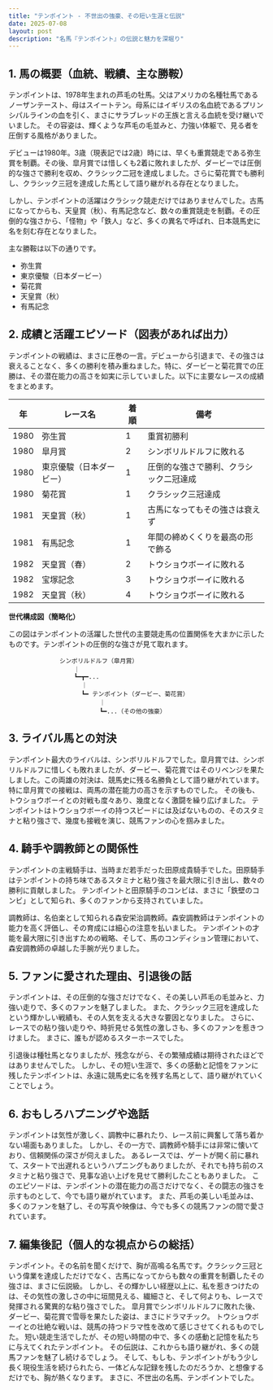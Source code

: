 ```yaml
---
title: "テンポイント - 不世出の強豪、その短い生涯と伝説"
date: 2025-07-08
layout: post
description: "名馬『テンポイント』の伝説と魅力を深堀り"
---
```


## 1. 馬の概要（血統、戦績、主な勝鞍）

テンポイントは、1978年生まれの芦毛の牡馬。父はアメリカの名種牡馬であるノーザンテースト、母はスイートテン。母系にはイギリスの名血統であるプリンシパルラインの血を引く、まさにサラブレッドの王族と言える血統を受け継いでいました。  その容姿は、輝くような芦毛の毛並みと、力強い体躯で、見る者を圧倒する風格がありました。

デビューは1980年。3歳（現表記では2歳）時には、早くも重賞競走である弥生賞を制覇。その後、皐月賞では惜しくも2着に敗れましたが、ダービーでは圧倒的な強さで勝利を収め、クラシック二冠を達成しました。さらに菊花賞でも勝利し、クラシック三冠を達成した馬として語り継がれる存在となりました。

しかし、テンポイントの活躍はクラシック競走だけではありませんでした。古馬になってからも、天皇賞（秋）、有馬記念など、数々の重賞競走を制覇。その圧倒的な強さから、「怪物」や「鉄人」など、多くの異名で呼ばれ、日本競馬史に名を刻む存在となりました。

主な勝鞍は以下の通りです。

* 弥生賞
* 東京優駿（日本ダービー）
* 菊花賞
* 天皇賞（秋）
* 有馬記念


## 2. 成績と活躍エピソード（図表があれば出力）

テンポイントの戦績は、まさに圧巻の一言。デビューから引退まで、その強さは衰えることなく、多くの勝利を積み重ねました。特に、ダービーと菊花賞での圧勝は、その潜在能力の高さを如実に示していました。以下に主要なレースの成績をまとめます。

| 年 | レース名           | 着順 | 備考                                      |
|---|--------------------|-----|-------------------------------------------|
| 1980 | 弥生賞             | 1   | 重賞初勝利                                  |
| 1980 | 皐月賞             | 2   | シンボリルドルフに敗れる                    |
| 1980 | 東京優駿（日本ダービー） | 1   | 圧倒的な強さで勝利、クラシック二冠達成       |
| 1980 | 菊花賞             | 1   | クラシック三冠達成                           |
| 1981 | 天皇賞（秋）       | 1   | 古馬になってもその強さは衰えず              |
| 1981 | 有馬記念           | 1   | 年間の締めくくりを最高の形で飾る             |
| 1982 | 天皇賞（春）       | 2   |  トウショウボーイに敗れる                    |
| 1982 | 宝塚記念           | 3   |  トウショウボーイに敗れる                    |
| 1982 | 天皇賞（秋）       | 4   |  トウショウボーイに敗れる                    |


**世代構成図（簡略化）**

この図はテンポイントの活躍した世代の主要競走馬の位置関係を大まかに示したものです。テンポイントの圧倒的な強さが見て取れます。

```
              シンボリルドルフ（皐月賞）
                  ｜
                  ┗━┳━...
                    ｜
                    ┗━ テンポイント（ダービー、菊花賞）
                         ｜
                         ┗━...（その他の強豪）

```


## 3. ライバル馬との対決

テンポイント最大のライバルは、シンボリルドルフでした。皐月賞では、シンボリルドルフに惜しくも敗れましたが、ダービー、菊花賞ではそのリベンジを果たしました。この両雄の対決は、競馬史に残る名勝負として語り継がれています。特に皐月賞での接戦は、両馬の潜在能力の高さを示すものでした。  その後も、トウショウボーイとの対戦も度々あり、幾度となく激闘を繰り広げました。  テンポイントはトウショウボーイの持つスピードには及ばないものの、そのスタミナと粘り強さで、幾度も接戦を演じ、競馬ファンの心を掴みました。


## 4. 騎手や調教師との関係性

テンポイントの主戦騎手は、当時まだ若手だった田原成貴騎手でした。田原騎手はテンポイントの持ち味であるスタミナと粘り強さを最大限に引き出し、数々の勝利に貢献しました。  テンポイントと田原騎手のコンビは、まさに「鉄壁のコンビ」として知られ、多くのファンから支持されていました。

調教師は、名伯楽として知られる森安栄治調教師。森安調教師はテンポイントの能力を高く評価し、その育成には細心の注意を払いました。  テンポイントの才能を最大限に引き出すための戦略、そして、馬のコンディション管理において、森安調教師の卓越した手腕が光りました。


## 5. ファンに愛された理由、引退後の話

テンポイントは、その圧倒的な強さだけでなく、その美しい芦毛の毛並みと、力強い走りで、多くのファンを魅了しました。  また、クラシック三冠を達成したという輝かしい戦績も、その人気を支える大きな要因となりました。  さらに、レースでの粘り強い走りや、時折見せる気性の激しさも、多くのファンを惹きつけました。  まさに、誰もが認めるスターホースでした。

引退後は種牡馬となりましたが、残念ながら、その繁殖成績は期待されたほどではありませんでした。  しかし、その短い生涯で、多くの感動と記憶をファンに残したテンポイントは、永遠に競馬史に名を残す名馬として、語り継がれていくことでしょう。


## 6. おもしろハプニングや逸話

テンポイントは気性が激しく、調教中に暴れたり、レース前に興奮して落ち着かない場面もありました。  しかし、その一方で、調教師や騎手には非常に懐いており、信頼関係の深さが伺えました。  あるレースでは、ゲートが開く前に暴れて、スタートで出遅れるというハプニングもありましたが、それでも持ち前のスタミナと粘り強さで、見事な追い上げを見せて勝利したこともありました。  このエピソードは、テンポイントの潜在能力の高さだけでなく、その闘志の強さを示すものとして、今でも語り継がれています。  また、芦毛の美しい毛並みは、多くのファンを魅了し、その写真や映像は、今でも多くの競馬ファンの間で愛されています。


## 7. 編集後記（個人的な視点からの総括）

テンポイント。その名前を聞くだけで、胸が高鳴る名馬です。クラシック三冠という偉業を達成しただけでなく、古馬になってからも数々の重賞を制覇したその強さは、まさに伝説級。  しかし、その輝かしい経歴以上に、私を惹きつけたのは、その気性の激しさの中に垣間見える、繊細さと、そして何よりも、レースで発揮される驚異的な粘り強さでした。  皐月賞でシンボリルドルフに敗れた後、ダービー、菊花賞で雪辱を果たした姿は、まさにドラマチック。  トウショウボーイとの壮絶な戦いは、競馬の持つドラマ性を改めて感じさせてくれるものでした。  短い競走生活でしたが、その短い時間の中で、多くの感動と記憶を私たちに与えてくれたテンポイント。  その伝説は、これからも語り継がれ、多くの競馬ファンを魅了し続けるでしょう。  そして、もしも、テンポイントがもう少し長く現役生活を続けられたら、一体どんな記録を残したのだろうか、と想像するだけでも、胸が熱くなります。  まさに、不世出の名馬、テンポイントでした。
